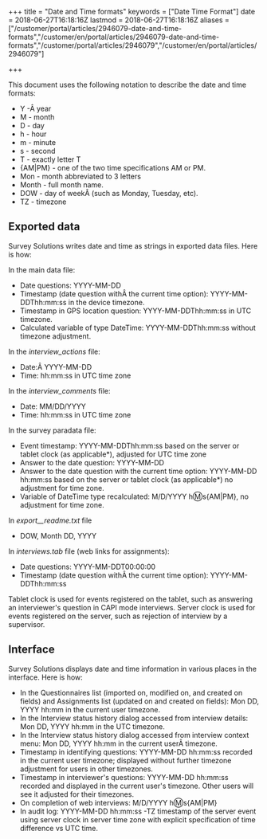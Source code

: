 ﻿+++
title = "Date and Time formats"
keywords = ["Date Time Format"]
date = 2018-06-27T16:18:16Z
lastmod = 2018-06-27T16:18:16Z
aliases = ["/customer/portal/articles/2946079-date-and-time-formats","/customer/en/portal/articles/2946079-date-and-time-formats","/customer/portal/articles/2946079","/customer/en/portal/articles/2946079"]

+++

This document uses the following notation to describe the date and time
formats:

- Y -Â year
- M - month
- D - day
- h - hour
- m - minute
- s - second
- T - exactly letter T
- {AM|PM} - one of the two time specifications AM or PM.
- Mon - month abbreviated to 3 letters
- Month - full month name.
- DOW - day of weekÂ (such as Monday, Tuesday, etc).
- TZ - timezone

Exported data
-------------

Survey Solutions writes date and time as strings in exported data files.
Here is how:  
  
In the main data file:

- Date questions: YYYY-MM-DD
- Timestamp (date question withÂ the current time option):
    YYYY-MM-DDThh:mm:ss in the device timezone.
- Timestamp in GPS location question: YYYY-MM-DDThh:mm:ss in UTC
    timezone.
- Calculated variable of type DateTime: YYYY-MM-DDThh:mm:ss without
    timezone adjustment.

In the *interview\_actions* file:

- Date:Â YYYY-MM-DD
- Time: hh:mm:ss in UTC time zone

In the *interview\_comments* file:

- Date: MM/DD/YYYY
- Time: hh:mm:ss in UTC time zone

In the survey paradata file:

- Event timestamp: YYYY-MM-DDThh:mm:ss based on the server or tablet
    clock (as applicable\*), adjusted for UTC time zone
- Answer to the date question: YYYY-MM-DD
- Answer to the date question with the current time option: YYYY-MM-DD
    hh:mm:ss based on the server or tablet clock (as applicable\*) no
    adjustment for time zone.
- Variable of DateTime type recalculated: M/D/YYYY h:m:s{AM|PM}, no
    adjustment for time zone.

In *export\_\_readme.txt* file

- DOW, Month DD, YYYY

In *interviews.tab* file (web links for assignments):

- Date questions: YYYY-MM-DDT00:00:00
- Timestamp (date question withÂ the current time option):
    YYYY-MM-DDThh:mm:ss

Tablet clock is used for events registered on the tablet, such as
answering an interviewer's question in CAPI mode interviews. Server
clock is used for events registered on the server, such as rejection of
interview by a supervisor.

Interface
---------

Survey Solutions displays date and time information in various places in
the interface. Here is how:

- In the Questionnaires list (imported on, modified on, and created on
    fields) and Assignments list (updated on and created on fields): Mon
    DD, YYYY hh:mm in the current user timezone.
- In the Interview status history dialog accessed from interview
    details: Mon DD, YYYY hh:mm in the UTC timezone.
- In the Interview status history dialog accessed from interview
    context menu: Mon DD, YYYY hh:mm in the current userÂ timezone.
- Timestamp in identifying questions: YYYY-MM-DD hh:mm:ss recorded in
    the current user timezone; displayed without further timezone
    adjustment for users in other timezones.
- Timestamp in interviewer's questions: YYYY-MM-DD hh:mm:ss recorded
    and displayed in the current user's timezone. Other users will see
    it adjusted for their timezones.
- On completion of web interviews: M/D/YYYY h:m:s{AM|PM}
- In audit log: YYYY-MM-DD hh:mm:ss -TZ timestamp of the server event
    using server clock in server time zone with explicit specification
    of time difference vs UTC time.
